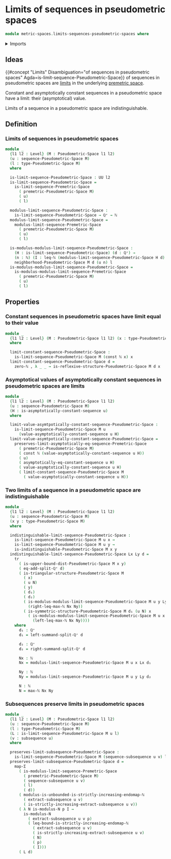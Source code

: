 # Limits of sequences in pseudometric spaces

```agda
module metric-spaces.limits-sequences-pseudometric-spaces where
```

<details><summary>Imports</summary>

```agda
open import elementary-number-theory.inequality-natural-numbers
open import elementary-number-theory.maximum-natural-numbers
open import elementary-number-theory.monotonic-endomaps-natural-numbers
open import elementary-number-theory.natural-numbers
open import elementary-number-theory.positive-rational-numbers

open import foundation.asymptotically-constant-sequences
open import foundation.asymptotically-equal-sequences
open import foundation.constant-maps
open import foundation.dependent-pair-types
open import foundation.functoriality-dependent-pair-types
open import foundation.propositions
open import foundation.sequences
open import foundation.subsequences
open import foundation.transport-along-identifications
open import foundation.universe-levels

open import metric-spaces.limits-sequences-premetric-spaces
open import metric-spaces.pseudometric-spaces
open import metric-spaces.sequences-pseudometric-spaces
```

</details>

## Ideas

{{#concept "Limits" Disambiguation="of sequences in pseudometric spaces" Agda=is-limit-sequence-Pseudometric-Space}}
of sequences in pseudometric spaces are
[limits](metric-spaces.limits-sequences-premetric-spaces.md) in the underlying
[premetric space](metric-spaces.premetric-spaces.md).

Constant and asymptotically constant sequences in a pseudometric space have a
limit: their (asymptotical) value.

Limits of a sequence in a pseudometric space are indistinguishable.

## Definition

### Limits of sequences in pseudometric spaces

```agda
module _
  {l1 l2 : Level} (M : Pseudometric-Space l1 l2)
  (u : sequence-Pseudometric-Space M)
  (l : type-Pseudometric-Space M)
  where

  is-limit-sequence-Pseudometric-Space : UU l2
  is-limit-sequence-Pseudometric-Space =
    is-limit-sequence-Premetric-Space
      ( premetric-Pseudometric-Space M)
      ( u)
      ( l)

  modulus-limit-sequence-Pseudometric-Space :
    is-limit-sequence-Pseudometric-Space → ℚ⁺ → ℕ
  modulus-limit-sequence-Pseudometric-Space =
    modulus-limit-sequence-Premetric-Space
      ( premetric-Pseudometric-Space M)
      ( u)
      ( l)

  is-modulus-modulus-limit-sequence-Pseudometric-Space :
    (H : is-limit-sequence-Pseudometric-Space) (d : ℚ⁺) →
    (n : ℕ) (I : leq-ℕ (modulus-limit-sequence-Pseudometric-Space H d) n) →
    neighborhood-Pseudometric-Space M d (u n) l
  is-modulus-modulus-limit-sequence-Pseudometric-Space =
    is-modulus-modulus-limit-sequence-Premetric-Space
      ( premetric-Pseudometric-Space M)
      ( u)
      ( l)
```

## Properties

### Constant sequences in pseudometric spaces have limit equal to their value

```agda
module _
  {l1 l2 : Level} (M : Pseudometric-Space l1 l2) (x : type-Pseudometric-Space M)
  where

  limit-constant-sequence-Pseudometric-Space :
    is-limit-sequence-Pseudometric-Space M (const ℕ x) x
  limit-constant-sequence-Pseudometric-Space d =
    zero-ℕ , λ _ _ → is-reflexive-structure-Pseudometric-Space M d x
```

### Asymptotical values of asymptotically constant sequences in pseudometric spaces are limits

```agda
module _
  {l1 l2 : Level} (M : Pseudometric-Space l1 l2)
  (u : sequence-Pseudometric-Space M)
  (H : is-asymptotically-constant-sequence u)
  where

  limit-value-asymtpotically-constant-sequence-Pseudometric-Space :
    is-limit-sequence-Pseudometric-Space M u
      (value-asymptotically-constant-sequence u H)
  limit-value-asymtpotically-constant-sequence-Pseudometric-Space =
    preserves-limit-asymptotically-eq-sequence-Premetric-Space
      ( premetric-Pseudometric-Space M)
      ( const ℕ (value-asymptotically-constant-sequence u H))
      ( u)
      ( asymptotically-eq-constant-sequence u H)
      ( value-asymptotically-constant-sequence u H)
      ( limit-constant-sequence-Pseudometric-Space M
        ( value-asymptotically-constant-sequence u H))
```

### Two limits of a sequence in a pseudometric space are indistinguishable

```agda
module _
  {l1 l2 : Level} (M : Pseudometric-Space l1 l2)
  (u : sequence-Pseudometric-Space M)
  (x y : type-Pseudometric-Space M)
  where

  indistinguishable-limit-sequence-Pseudometric-Space :
    is-limit-sequence-Pseudometric-Space M u x →
    is-limit-sequence-Pseudometric-Space M u y →
    is-indistinguishable-Pseudometric-Space M x y
  indistinguishable-limit-sequence-Pseudometric-Space Lx Ly d =
    tr
      ( is-upper-bound-dist-Pseudometric-Space M x y)
      ( eq-add-split-ℚ⁺ d)
      ( is-triangular-structure-Pseudometric-Space M
        ( x)
        ( u N)
        ( y)
        ( d₁)
        ( d₂)
        ( is-modulus-modulus-limit-sequence-Pseudometric-Space M u y Ly d₂ N
          (right-leq-max-ℕ Nx Ny))
        ( is-symmetric-structure-Pseudometric-Space M d₁ (u N) x
          ( is-modulus-modulus-limit-sequence-Pseudometric-Space M u x Lx d₁ N
            (left-leq-max-ℕ Nx Ny))))
    where
      d₁ : ℚ⁺
      d₁ = left-summand-split-ℚ⁺ d

      d₂ : ℚ⁺
      d₂ = right-summand-split-ℚ⁺ d

      Nx : ℕ
      Nx = modulus-limit-sequence-Pseudometric-Space M u x Lx d₁

      Ny : ℕ
      Ny = modulus-limit-sequence-Pseudometric-Space M u y Ly d₂

      N : ℕ
      N = max-ℕ Nx Ny
```

### Subsequences preserve limits in pseudometric spaces

```agda
module _
  {l1 l2 : Level} (M : Pseudometric-Space l1 l2)
  (u : sequence-Pseudometric-Space M)
  (l : type-Pseudometric-Space M)
  (L : is-limit-sequence-Pseudometric-Space M u l)
  (v : subsequence u)
  where

  preserves-limit-subsequence-Pseudometric-Space :
    is-limit-sequence-Pseudometric-Space M (sequence-subsequence u v) l
  preserves-limit-subsequence-Pseudometric-Space d =
    map-Σ
      ( is-modulus-limit-sequence-Premetric-Space
        ( premetric-Pseudometric-Space M)
        ( sequence-subsequence u v)
        ( l)
        ( d))
      ( modulus-is-unbounded-is-strictly-increasing-endomap-ℕ
        ( extract-subsequence u v)
        ( is-strictly-increasing-extract-subsequence u v))
      ( λ N is-modulus-N p I →
        is-modulus-N
          ( extract-subsequence u v p)
          ( leq-bound-is-strictly-increasing-endomap-ℕ
            ( extract-subsequence u v)
            ( is-strictly-increasing-extract-subsequence u v)
            ( N)
            ( p)
            ( I)))
      ( L d)
```
